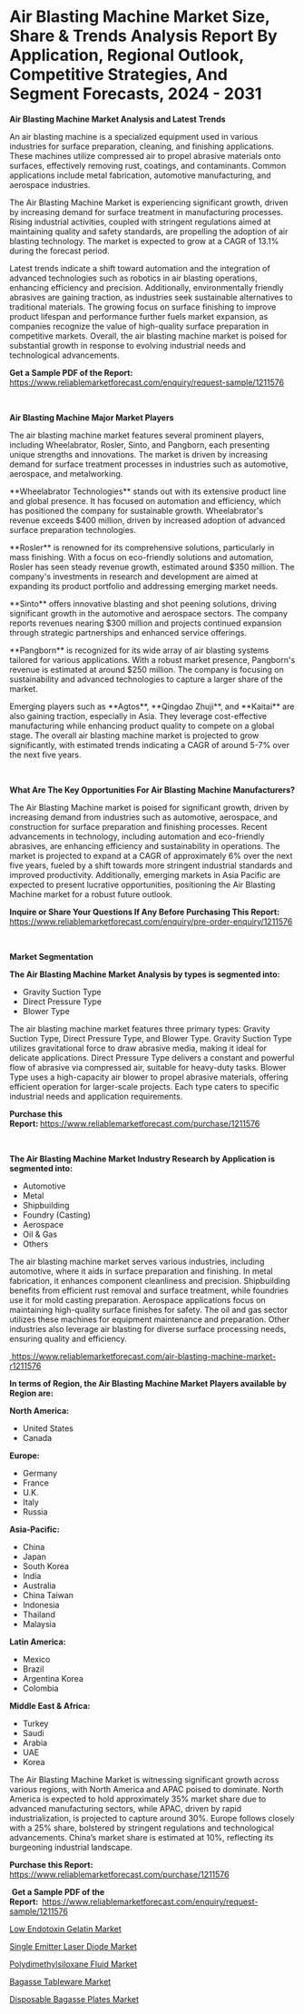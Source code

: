 <p><h1>Air Blasting Machine Market Size, Share & Trends Analysis Report By Application, Regional Outlook, Competitive Strategies, And Segment Forecasts, 2024 - 2031</h1></p><p><strong>Air Blasting Machine Market Analysis and Latest Trends</strong></p>
<p><p>An air blasting machine is a specialized equipment used in various industries for surface preparation, cleaning, and finishing applications. These machines utilize compressed air to propel abrasive materials onto surfaces, effectively removing rust, coatings, and contaminants. Common applications include metal fabrication, automotive manufacturing, and aerospace industries. </p><p>The Air Blasting Machine Market is experiencing significant growth, driven by increasing demand for surface treatment in manufacturing processes. Rising industrial activities, coupled with stringent regulations aimed at maintaining quality and safety standards, are propelling the adoption of air blasting technology. The market is expected to grow at a CAGR of 13.1% during the forecast period. </p><p>Latest trends indicate a shift toward automation and the integration of advanced technologies such as robotics in air blasting operations, enhancing efficiency and precision. Additionally, environmentally friendly abrasives are gaining traction, as industries seek sustainable alternatives to traditional materials. The growing focus on surface finishing to improve product lifespan and performance further fuels market expansion, as companies recognize the value of high-quality surface preparation in competitive markets. Overall, the air blasting machine market is poised for substantial growth in response to evolving industrial needs and technological advancements.</p></p>
<p><strong>Get a Sample PDF of the Report:&nbsp;</strong> <a href="https://www.reliablemarketforecast.com/enquiry/request-sample/1211576?utm_campaign=1144&utm_medium=2&utm_source=Github&utm_content=ia&utm_term=05102024&utm_id=air-blasting-machine">https://www.reliablemarketforecast.com/enquiry/request-sample/1211576</a></p>
<p>&nbsp;</p>
<p><strong>Air Blasting Machine Major Market Players</strong></p>
<p><p>The air blasting machine market features several prominent players, including Wheelabrator, Rosler, Sinto, and Pangborn, each presenting unique strengths and innovations. The market is driven by increasing demand for surface treatment processes in industries such as automotive, aerospace, and metalworking.</p><p>**Wheelabrator Technologies** stands out with its extensive product line and global presence. It has focused on automation and efficiency, which has positioned the company for sustainable growth. Wheelabrator's revenue exceeds $400 million, driven by increased adoption of advanced surface preparation technologies.</p><p>**Rosler** is renowned for its comprehensive solutions, particularly in mass finishing. With a focus on eco-friendly solutions and automation, Rosler has seen steady revenue growth, estimated around $350 million. The company's investments in research and development are aimed at expanding its product portfolio and addressing emerging market needs.</p><p>**Sinto** offers innovative blasting and shot peening solutions, driving significant growth in the automotive and aerospace sectors. The company reports revenues nearing $300 million and projects continued expansion through strategic partnerships and enhanced service offerings.</p><p>**Pangborn** is recognized for its wide array of air blasting systems tailored for various applications. With a robust market presence, Pangborn's revenue is estimated at around $250 million. The company is focusing on sustainability and advanced technologies to capture a larger share of the market.</p><p>Emerging players such as **Agtos**, **Qingdao Zhuji**, and **Kaitai** are also gaining traction, especially in Asia. They leverage cost-effective manufacturing while enhancing product quality to compete on a global stage. The overall air blasting machine market is projected to grow significantly, with estimated trends indicating a CAGR of around 5-7% over the next five years.</p></p>
<p>&nbsp;</p>
<p><strong>What Are The Key Opportunities For Air Blasting Machine Manufacturers?</strong></p>
<p><p>The Air Blasting Machine market is poised for significant growth, driven by increasing demand from industries such as automotive, aerospace, and construction for surface preparation and finishing processes. Recent advancements in technology, including automation and eco-friendly abrasives, are enhancing efficiency and sustainability in operations. The market is projected to expand at a CAGR of approximately 6% over the next five years, fueled by a shift towards more stringent industrial standards and improved productivity. Additionally, emerging markets in Asia Pacific are expected to present lucrative opportunities, positioning the Air Blasting Machine market for a robust future outlook.</p></p>
<p><strong>Inquire or Share Your Questions If Any Before Purchasing This Report:</strong> <a href="https://www.reliablemarketforecast.com/enquiry/pre-order-enquiry/1211576?utm_campaign=1144&utm_medium=2&utm_source=Github&utm_content=ia&utm_term=05102024&utm_id=air-blasting-machine">https://www.reliablemarketforecast.com/enquiry/pre-order-enquiry/1211576</a></p>
<p>&nbsp;</p>
<p><strong>Market Segmentation</strong></p>
<p><strong>The Air Blasting Machine Market Analysis by types is segmented into:</strong></p>
<p><ul><li>Gravity Suction Type</li><li>Direct Pressure Type</li><li>Blower Type</li></ul></p>
<p><p>The air blasting machine market features three primary types: Gravity Suction Type, Direct Pressure Type, and Blower Type. Gravity Suction Type utilizes gravitational force to draw abrasive media, making it ideal for delicate applications. Direct Pressure Type delivers a constant and powerful flow of abrasive via compressed air, suitable for heavy-duty tasks. Blower Type uses a high-capacity air blower to propel abrasive materials, offering efficient operation for larger-scale projects. Each type caters to specific industrial needs and application requirements.</p></p>
<p><strong>Purchase this Report:&nbsp;</strong><a href="https://www.reliablemarketforecast.com/purchase/1211576?utm_campaign=1144&utm_medium=2&utm_source=Github&utm_content=ia&utm_term=05102024&utm_id=air-blasting-machine">https://www.reliablemarketforecast.com/purchase/1211576</a></p>
<p>&nbsp;</p>
<p><strong>The Air Blasting Machine Market Industry Research by Application is segmented into:</strong></p>
<p><ul><li>Automotive</li><li>Metal</li><li>Shipbuilding</li><li>Foundry (Casting)</li><li>Aerospace</li><li>Oil & Gas</li><li>Others</li></ul></p>
<p><p>The air blasting machine market serves various industries, including automotive, where it aids in surface preparation and finishing. In metal fabrication, it enhances component cleanliness and precision. Shipbuilding benefits from efficient rust removal and surface treatment, while foundries use it for mold casting preparation. Aerospace applications focus on maintaining high-quality surface finishes for safety. The oil and gas sector utilizes these machines for equipment maintenance and preparation. Other industries also leverage air blasting for diverse surface processing needs, ensuring quality and efficiency.</p></p>
<p><a href="https://www.reliablemarketforecast.com/air-blasting-machine-market-r1211576?utm_campaign=1144&utm_medium=2&utm_source=Github&utm_content=ia&utm_term=05102024&utm_id=air-blasting-machine">&nbsp;https://www.reliablemarketforecast.com/air-blasting-machine-market-r1211576</a></p>
<p><strong>In terms of Region, the Air Blasting Machine Market Players available by Region are:</strong></p>
<p>
    <p> <strong> North America: </strong>
        <ul>
            <li>United States</li>
            <li>Canada</li>
        </ul>
        </p> 
    <p> <strong> Europe: </strong>
        <ul>
            <li>Germany</li>
            <li>France</li>
            <li>U.K.</li>
            <li>Italy</li>
            <li>Russia</li>
        </ul>
        </p> 
    <p> <strong> Asia-Pacific: </strong>
        <ul>
            <li>China</li>
            <li>Japan</li>
            <li>South Korea</li>
            <li>India</li>
            <li>Australia</li>
            <li>China Taiwan</li>
            <li>Indonesia</li>
            <li>Thailand</li>
            <li>Malaysia</li>
        </ul>
        </p> 
    <p> <strong> Latin America: </strong>
        <ul>
            <li>Mexico</li>
            <li>Brazil</li>
            <li>Argentina Korea</li>
            <li>Colombia</li>
        </ul>
        </p> 
    <p> <strong> Middle East & Africa: </strong>
        <ul>
            <li>Turkey</li>
            <li>Saudi</li>
            <li>Arabia</li>
            <li>UAE</li>
            <li>Korea</li>
        </ul>
    </p>
    </p>
<p><p>The Air Blasting Machine Market is witnessing significant growth across various regions, with North America and APAC poised to dominate. North America is expected to hold approximately 35% market share due to advanced manufacturing sectors, while APAC, driven by rapid industrialization, is projected to capture around 30%. Europe follows closely with a 25% share, bolstered by stringent regulations and technological advancements. China’s market share is estimated at 10%, reflecting its burgeoning industrial landscape.</p></p>
<p><strong>Purchase this Report: </strong><a href="https://www.reliablemarketforecast.com/purchase/1211576?utm_campaign=1144&utm_medium=2&utm_source=Github&utm_content=ia&utm_term=05102024&utm_id=air-blasting-machine">https://www.reliablemarketforecast.com/purchase/1211576</a></p>
<p>&nbsp;<strong>Get a Sample PDF of the Report:&nbsp;&nbsp;</strong><a href="https://www.reliablemarketforecast.com/enquiry/request-sample/1211576?utm_campaign=1144&utm_medium=2&utm_source=Github&utm_content=ia&utm_term=05102024&utm_id=air-blasting-machine">https://www.reliablemarketforecast.com/enquiry/request-sample/1211576</a></p>
<p><strong></strong></p>
<p><p><a href="https://www.linkedin.com/pulse/global-perspectives-low-endotoxin-gelatin-market-trends-forecast-kqqse?utm_campaign=1144&utm_medium=2&utm_source=Github&utm_content=ia&utm_term=05102024&utm_id=air-blasting-machine">Low Endotoxin Gelatin Market</a></p><p><a href="https://issuu.com/reportprime-2/docs/single-emitter-laser-diode-market-s_5911e747affb78?utm_campaign=1144&utm_medium=2&utm_source=Github&utm_content=ia&utm_term=05102024&utm_id=air-blasting-machine">Single Emitter Laser Diode Market</a></p><p><a href="https://www.linkedin.com/pulse/polydimethylsiloxane-fluid-market-matrix-applications-skin-carehair-itcwe?utm_campaign=1144&utm_medium=2&utm_source=Github&utm_content=ia&utm_term=05102024&utm_id=air-blasting-machine">Polydimethylsiloxane Fluid Market</a></p><p><a href="https://github.com/mabutironaldo/Market-Research-Report-List-6/blob/main/bagasse-tableware-market.md?utm_campaign=1144&utm_medium=2&utm_source=Github&utm_content=ia&utm_term=05102024&utm_id=air-blasting-machine">Bagasse Tableware Market</a></p><p><a href="https://github.com/AdeaOsmani695/Market-Research-Report-List-1/blob/main/disposable-bagasse-plates-market.md?utm_campaign=1144&utm_medium=2&utm_source=Github&utm_content=ia&utm_term=05102024&utm_id=air-blasting-machine">Disposable Bagasse Plates Market</a></p></p>